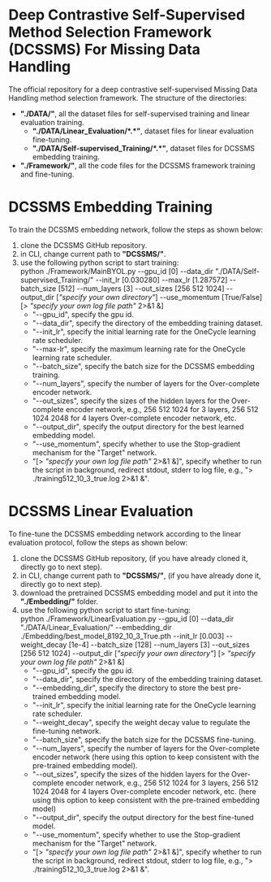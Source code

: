 # Deep Contrastive Self-Supervised Method Selection Framework (DCSSMS) For Missing Data Handling
The official repository for a deep contrastive self-supervised Missing Data Handling method selection framework.
The structure of the directories:
- **"./DATA/"**, all the dataset files for self-supervised training and linear evaluation training.
	- **"./DATA/Linear_Evaluation/\*.\*"**, dataset files for linear evaluation fine-tuning.
	- **"./DATA/Self-supervised_Training/\*.\*"**, dataset files for DCSSMS embedding training.
- **"./Framework/"**, all the code files for the DCSSMS framework training and fine-tuning.

# DCSSMS Embedding Training
To train the DCSSMS embedding network, follow the steps as shown below:
1. clone the DCSSMS GitHub repository.
1. in CLI, change current path to **"DCSSMS/"**.
1. use the following python script to start training:<br/>
   python ./Framework/MainBYOL.py --gpu_id \[0\] --data_dir "./DATA/Self-supervised_Training/" --init_lr \[0.030280\] --max_lr \[1.287572\] --batch_size \[512\] --num_layers \[3\] --out_sizes \[256 512 1024\] --output_dir \[_"specify your own directory"_\] --use_momentum \[True/False\] \[> _"specify your own log file path"_ 2>&1 &\]
   - "--gpu_id", specify the gpu id.
   - "--data_dir", specify the directory of the embedding training dataset.
   - "--init_lr", specify the initial learning rate for the OneCycle learning rate scheduler.
   - "--max-lr", specify the maximum learning rate for the OneCycle learning rate scheduler.
   - "--batch_size", specify the batch size for the DCSSMS embedding training.
   - "--num_layers", specify the number of layers for the Over-complete encoder network.
   - "--out_sizes", specify the sizes of the hidden layers for the Over-complete encoder network, e.g., 256 512 1024 for 3 layers, 256 512 1024 2048 for 4 layers Over-complete encoder network, etc.
   - "--output_dir", specify the output directory for the best learned embedding model.
   - "--use_momentum", specify whether to use the Stop-gradient mechanism for the "Target" network.
   - "\[> _"specify your own log file path"_ 2>&1 &\]", specify whether to run the script in background, redirect stdout, stderr to log file, e.g., "> ./training512_10_3_true.log 2>&1 &".

# DCSSMS Linear Evaluation
To fine-tune the DCSSMS embedding network according to the linear evaluation protocol, follow the steps as shown below:
1. clone the DCSSMS GitHub repository, (if you have already cloned it, directly go to next step).
1. in CLI, change current path to **"DCSSMS/"**, (if you have already done it, directly go to next step).
1. download the pretrained DCSSMS embedding model and put it into the **"./Embedding/"** folder.
1. use the following python script to start fine-tuning:<br/>
   python ./Framework/LinearEvaluation.py --gpu_id \[0\] --data_dir "./DATA/Linear_Evaluation/" --embedding_dir ./Embedding/best_model_8192_10_3_True.pth --init_lr \[0.003\] --weight_decay \[1e-4\] --batch_size \[128\] --num_layers \[3\] --out_sizes \[256 512 1024\] --output_dir \[_"specify your own directory"_\] \[> _"specify your own log file path"_ 2>&1 &\]
   - "--gpu_id", specify the gpu id.
   - "--data_dir", specify the directory of the embedding training dataset.
   - "--embedding_dir", specify the directory to store the best pre-trained embedding model.
   - "--init_lr", specify the initial learning rate for the OneCycle learning rate scheduler.
   - "--weight_decay", specify the weight decay value to regulate the fine-tuning network.
   - "--batch_size", specify the batch size for the DCSSMS fine-tuning.
   - "--num_layers", specify the number of layers for the Over-complete encoder network (here using this option to keep consistent with the pre-trained embedding model).
   - "--out_sizes", specify the sizes of the hidden layers for the Over-complete encoder network, e.g., 256 512 1024 for 3 layers, 256 512 1024 2048 for 4 layers Over-complete encoder network, etc. (here using this option to keep consistent with the pre-trained embedding model)
   - "--output_dir", specify the output directory for the best fine-tuned model.
   - "--use_momentum", specify whether to use the Stop-gradient mechanism for the "Target" network.
   - "\[> _"specify your own log file path"_ 2>&1 &\]", specify whether to run the script in background, redirect stdout, stderr to log file, e.g., "> ./training512_10_3_true.log 2>&1 &".
   



